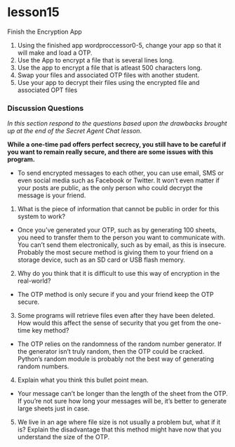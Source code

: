 # lesson15
Finish the Encryption App

1. Using the finished app wordproccessor0-5, change your app so that it will make and load a OTP.
2. Use the App to encrypt a file that is several lines long.
3. Use the app to encrypt a file that is atleast 500 characters long.
4. Swap your files and associated OTP files with another student.
5. Use your app to decrypt their files using the encrypted file and associated OPT files

### Discussion Questions  
*In this section respond to the questions based upon the drawbacks brought up at the end of the Secret Agent Chat lesson.*

**While a one-time pad offers perfect secrecy, you still have to be careful if you want to remain really secure, and there are some issues with this program.**  
* To send encrypted messages to each other, you can use email, SMS or even social media such as Facebook or Twitter. It won’t even matter if your posts are public, as the only person who could decrypt the message is your friend.
1. What is the piece of information that cannot be public in order for this system to work?
* Once you’ve generated your OTP, such as by generating 100 sheets, you need to transfer them to the person you want to communicate with. You can’t send them electronically, such as by email, as this is insecure. Probably the most secure method is giving them to your friend on a storage device, such as an SD card or USB flash memory.
2. Why do you think that it is difficult to use this way of encryption in the real-world?
* The OTP method is only secure if you and your friend keep the OTP secure.
3. Some programs will retrieve files even after they have been deleted.  How would this affect the sense of security that you get from the one-time key method?
* The OTP relies on the randomness of the random number generator. If the generator isn’t truly random, then the OTP could be cracked. Python’s random module is probably not the best way of generating random numbers.
4. Explain what you think this bullet point mean.
* Your message can’t be longer than the length of the sheet from the OTP. If you’re not sure how long your messages will be, it’s better to generate large sheets just in case.
5. We live in an age where file size is not usually a problem but, what if it is?  Explain the disadvantage that this method might have now that you understand the size of the OTP.


